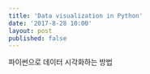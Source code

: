 ```yaml
---
title: 'Data visualization in Python'
date: '2017-8-28 10:00'
layout: post
published: false
---
```

파이썬으로 데이터 시각화하는 방법

###
